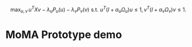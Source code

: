 $$
\max_{u,v} \,u^TXv - \lambda_u P_u(u) - \lambda_vP_v(v) \,\, \mathrm{s.t.} \,\,u^T(I + \alpha_u \Omega_u)u\leq1,v^T(I + \alpha_v\Omega_v)v\leq1.
$$

# MoMA Prototype demo

